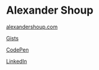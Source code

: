 # Alexander Shoup

[alexandershoup.com](//alexandershoup.com)

[Gists](//gists.github.com/4-x)

[CodePen](//codepen.io/salt/collections/public)

[LinkedIn](//linkedin.com/in/shoup)